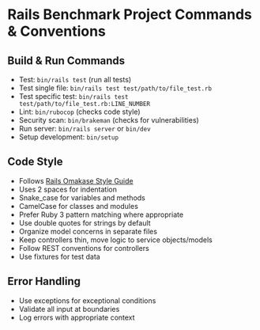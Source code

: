 # Rails Benchmark Project Commands & Conventions

## Build & Run Commands
- Test: `bin/rails test` (run all tests)
- Test single file: `bin/rails test test/path/to/file_test.rb`
- Test specific test: `bin/rails test test/path/to/file_test.rb:LINE_NUMBER` 
- Lint: `bin/rubocop` (checks code style)
- Security scan: `bin/brakeman` (checks for vulnerabilities)
- Run server: `bin/rails server` or `bin/dev`
- Setup development: `bin/setup`

## Code Style
- Follows [Rails Omakase Style Guide](https://github.com/rails/rubocop-rails-omakase)
- Uses 2 spaces for indentation
- Snake_case for variables and methods
- CamelCase for classes and modules
- Prefer Ruby 3 pattern matching where appropriate
- Use double quotes for strings by default
- Organize model concerns in separate files
- Keep controllers thin, move logic to service objects/models
- Follow REST conventions for controllers
- Use fixtures for test data

## Error Handling
- Use exceptions for exceptional conditions
- Validate all input at boundaries
- Log errors with appropriate context
